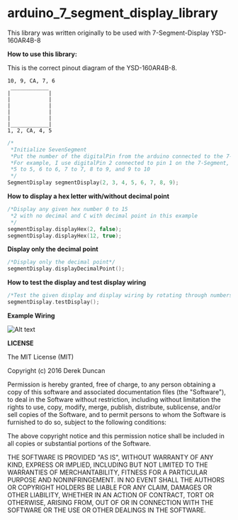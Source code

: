 # arduino_7_segment_display_library
This library was written originally to be used with 7-Segment-Display YSD-160AR4B-8


**How to use this library:**

This is the correct pinout diagram of the YSD-160AR4B-8.

```
10, 9, CA, 7, 6
 ____________
|            |
|            |
|            |
|            |
|            |
|____________|
1, 2, CA, 4, 5
```
```C
/*
 *Initialize SevenSegment
 *Put the number of the digitalPin from the arduino connected to the 7-Segment in order
 *For example, I use digitalPin 2 connected to pin 1 on the 7-Segment, digitalPin 3 to pin2, 4 to 4
 *5 to 5, 6 to 6, 7 to 7, 8 to 9, and 9 to 10
 */
SegmentDisplay segmentDisplay(2, 3, 4, 5, 6, 7, 8, 9);
```

**How to display a hex letter with/without decimal point**
```C
/*Display any given hex number 0 to 15
 *2 with no decimal and C with decimal point in this example
 */
segmentDisplay.displayHex(2, false);
segmentDisplay.displayHex(12, true);
```

**Display only the decimal point**
```C
/*Display only the decimal point*/
segmentDisplay.displayDecimalPoint();
```

**How to test the display and test display wiring**
```C
/*Test the given display and display wiring by rotating through numbers 0 - F*/
segmentDisplay.testDisplay();
```

**Example Wiring**

![Alt text](https://github.com/dgduncan/arduino_7_segment_display_library/blob/master/extras/fritzing_image.png "Example Wiring Diagram")

**LICENSE**

The MIT License (MIT)

Copyright (c) 2016 Derek Duncan

Permission is hereby granted, free of charge, to any person obtaining a copy of this software and associated documentation files (the "Software"), to deal in the Software without restriction, including without limitation the rights to use, copy, modify, merge, publish, distribute, sublicense, and/or sell copies of the Software, and to permit persons to whom the Software is furnished to do so, subject to the following conditions:

The above copyright notice and this permission notice shall be included in all copies or substantial portions of the Software.

THE SOFTWARE IS PROVIDED "AS IS", WITHOUT WARRANTY OF ANY KIND, EXPRESS OR IMPLIED, INCLUDING BUT NOT LIMITED TO THE WARRANTIES OF MERCHANTABILITY, FITNESS FOR A PARTICULAR PURPOSE AND NONINFRINGEMENT. IN NO EVENT SHALL THE AUTHORS OR COPYRIGHT HOLDERS BE LIABLE FOR ANY CLAIM, DAMAGES OR OTHER LIABILITY, WHETHER IN AN ACTION OF CONTRACT, TORT OR OTHERWISE, ARISING FROM, OUT OF OR IN CONNECTION WITH THE SOFTWARE OR THE USE OR OTHER DEALINGS IN THE SOFTWARE.

